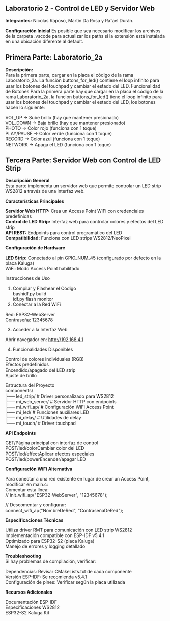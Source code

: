## Laboratorio 2 - Control de LED y Servidor Web

**Integrantes:** Nicolas Raposo, Martin Da Rosa y Rafael Durán.

**Configuración Inicial**
Es posible que sea necesario modificar los archivos de la carpeta .vscode para actualizar los paths si la extensión está instalada en una ubicación diferente al default.

## Primera Parte: Laboratorio_2a

**Descripción:**<br />
Para la primera parte, cargar en la placa el código de la rama Laboratorio_2a. La función buttons_for_led() contiene el loop infinito para usar los botones del touchpad y cambiar el estado del LED.
Funcionalidad de Botones
Para la primera parte hay que cargar en la placa el código de la rama Laboratorio_2a, la funcion buttons_for_led() tiene el loop infinito para usar los botones del touchpad y cambiar el estado del LED, los botones hacen lo siguiente:

VOL_UP -> Sube brillo     (hay que mantener presionado)<br />
VOL_DOWN -> Baja brillo   (hay que mantener presionado)<br />
PHOTO -> Color rojo       (funciona con 1 toque)<br />
PLAY/PAUSE -> Color verde (funciona con 1 toque)<br />
RECORD -> Color azul      (funciona con 1 toque)<br />
NETWORK -> Apaga el LED   (funciona con 1 toque)<br />


## Tercera Parte: Servidor Web con Control de LED Strip
**Descripción General**<br />
Esta parte implementa un servidor web que permite controlar un LED strip WS2812 a través de una interfaz web.

**Características Principales**<br />

**Servidor Web HTTP:** Crea un Access Point WiFi con credenciales predefinidas<br />
**Control de LED Strip:** Interfaz web para controlar colores y efectos del LED strip<br />
**API REST:** Endpoints para control programático del LED<br />
**Compatibilidad:** Funciona con LED strips WS2812/NeoPixel<br />

**Configuración de Hardware**<br />

**LED Strip:** Conectado al pin GPIO_NUM_45 (configurado por defecto en la placa Kaluga)<br />
WiFi: Modo Access Point habilitado<br />

Instrucciones de Uso<br />
1. Compilar y Flashear el Código<br />
bashidf.py build<br />
idf.py flash monitor<br />
2. Conectar a la Red WiFi<br />

Red: ESP32-WebServer<br />
Contraseña: 12345678<br />

3. Acceder a la Interfaz Web<br />

Abrir navegador en: http://192.168.4.1<br />

4. Funcionalidades Disponibles<br />

Control de colores individuales (RGB)<br />
Efectos predefinidos<br />
Encendido/apagado del LED strip<br />
Ajuste de brillo<br />

Estructura del Proyecto<br />
components/<br />
├── led_strip/          # Driver personalizado para WS2812<br />
├── mi_web_server/      # Servidor HTTP con endpoints<br />
├── mi_wifi_ap/         # Configuración WiFi Access Point<br />
├── mi_led/             # Funciones auxiliares LED<br />
├── mi_delay/           # Utilidades de delay<br />
└── mi_touch/           # Driver touchpad<br />

**API Endpoints**<br />

GET/Página principal con interfaz de control<br />
POST/led/colorCambiar color del LED<br />
POST/led/effectAplicar efectos especiales<br />
POST/led/powerEncender/apagar LED<br />

**Configuración WiFi Alternativa** <br />

Para conectar a una red existente en lugar de crear un Access Point, modificar en main.c:<br />
Comentar esta línea:<br />
// init_wifi_ap("ESP32-WebServer", "12345678");<br />

// Descomentar y configurar:<br />
connect_wifi_ap("NombreDeRed", "ContraseñaDeRed");<br />

**Especificaciones Técnicas**<br />

Utiliza driver RMT para comunicación con LED strip WS2812<br />
Implementación compatible con ESP-IDF v5.4.1<br />
Optimizado para ESP32-S2 (placa Kaluga)<br />
Manejo de errores y logging detallado<br />

**Troubleshooting**<br />
Si hay problemas de compilación, verificar:<br />

Dependencias: Revisar CMakeLists.txt de cada componente<br />
Versión ESP-IDF: Se recomienda v5.4.1<br />
Configuración de pines: Verificar según la placa utilizada<br />

**Recursos Adicionales** <br />

Documentación ESP-IDF<br />
Especificaciones WS2812<br />
ESP32-S2 Kaluga Kit<br />
